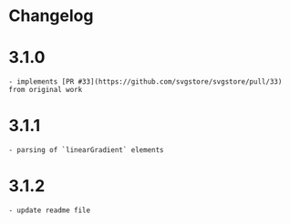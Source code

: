 # Changelog

# 3.1.0
    - implements [PR #33](https://github.com/svgstore/svgstore/pull/33) from original work

# 3.1.1
    - parsing of `linearGradient` elements

# 3.1.2
    - update readme file